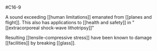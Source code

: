 #C16-9 

A sound exceeding [[human limitations]] emanated from [[planes and flight]]. This also has applications to [[health and safety]] in "[[extracorporeal shock-wave lithotripsy]]"

Resulting [[tensile-compressive stress]] have been known to damage [[facilities]] by breaking [[glass]].
